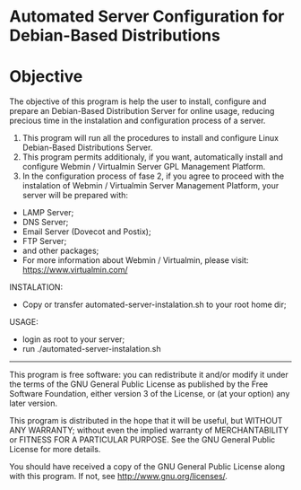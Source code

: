 # Automated Server Configuration for Debian-Based Distributions

# Objective
The objective of this program is help the user to install, configure and prepare an Debian-Based Distribution Server for online usage, reducing precious time in the instalation and configuration process of a server.

1. This program will run all the procedures to install and configure Linux Debian-Based Distributions Server.
2. This program permits additionaly, if you want, automatically install and configure Webmin / Virtualmin Server GPL Management Platform.
3. In the configuration process of fase 2, if you agree to proceed with the instalation of Webmin / Virtualmin Server Management Platform, your server will be prepared with:
- LAMP Server;
- DNS Server;
- Email Server (Dovecot and Postix);
- FTP Server;
- and other packages;
- For more information about Webmin / Virtualmin, please visit: https://www.virtualmin.com/

INSTALATION:
- Copy or transfer automated-server-instalation.sh to your root home dir;

USAGE:
- login as root to your server;
- run ./automated-server-instalation.sh

********************************************************************

This program is free software: you can redistribute it and/or modify
it under the terms of the GNU General Public License as published by
the Free Software Foundation, either version 3 of the License, or
(at your option) any later version.

This program is distributed in the hope that it will be useful,
but WITHOUT ANY WARRANTY; without even the implied warranty of
MERCHANTABILITY or FITNESS FOR A PARTICULAR PURPOSE. See the
GNU General Public License for more details.

You should have received a copy of the GNU General Public License
along with this program. If not, see http://www.gnu.org/licenses/.
